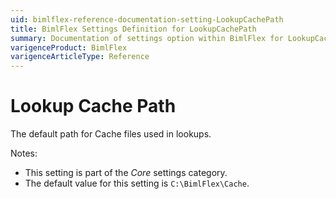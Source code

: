 ```yaml
---
uid: bimlflex-reference-documentation-setting-LookupCachePath
title: BimlFlex Settings Definition for LookupCachePath
summary: Documentation of settings option within BimlFlex for LookupCachePath
varigenceProduct: BimlFlex
varigenceArticleType: Reference
---
```


# Lookup Cache Path

The default path for Cache files used in lookups.

Notes:

* This setting is part of the *Core* settings category.
* The default value for this setting is `C:\BimlFlex\Cache`.